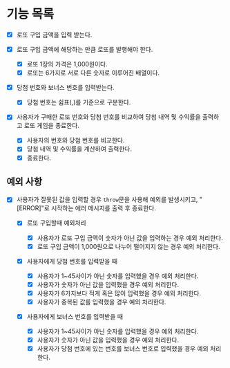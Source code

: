 # 기능 목록

- [x] 로또 구입 금액을 입력 받는다.

- [x] 로또 구입 금액에 해당하는 만큼 로또를 발행해야 한다.

  - [x] 로또 1장의 가격은 1,000원이다.
  - [x] 로또는 6가지로 서로 다른 숫자로 이루어진 배열이다.

- [x] 당첨 번호와 보너스 번호를 입력받는다.

  - [x] 당첨 번호는 쉼표(,)를 기준으로 구분한다.

- [x] 사용자가 구매한 로또 번호와 당첨 번호를 비교하여 당첨 내역 및 수익률을 출력하고 로또 게임을 종료한다.

  - [x] 사용자의 번호와 당첨 번호를 비교한다.
  - [x] 당첨 내역 및 수익률을 계산하여 출력한다.
  - [x] 종료한다.

## 예외 사항

- [x] 사용자가 잘못된 값을 입력할 경우 `throw`문을 사용해 예외를 발생시키고, "[ERROR]"로 시작하는 에러 메시지를 출력 후 종료한다.

  - [x] 로또 구입할때 예외처리

    - [x] 사용자가 로또 구입 금액이 숫자가 아닌 값을 입력하는 경우 예외 처리한다.
    - [x] 로또 구입 금액이 1,000원으로 나누어 떨어지지 않는 경우 예외 처리한다.

  - [x] 사용자에게 당첨 번호를 입력받을 때

    - [x] 사용자가 1~45사이가 아닌 숫자를 입력했을 경우 예외 처리한다.
    - [x] 사용자가 숫자가 아닌 값을 입력했을 경우 예외 처리한다.
    - [x] 사용자가 6가지보다 적게 혹은 많이 입력했을 경우 예외 처리한다.
    - [x] 사용자가 중복된 값를 입력했을 경우 예외 처리한다.

  - [x] 사용자에게 보너스 번호를 입력받을 때

    - [x] 사용자가 1~45사이가 아닌 숫자를 입력했을 경우 예외 처리한다.
    - [x] 사용자가 숫자가 아닌 값을 입력했을 경우 예외 처리한다.
    - [x] 사용자가 당첨 번호에 있는 번호를 보너스 번호로 입력했을 경우 예외 처리한다.
